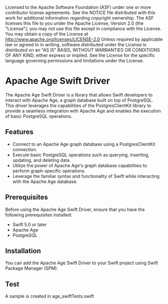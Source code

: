 Licensed to the Apache Software Foundation (ASF) under one
or more contributor license agreements.  See the NOTICE file
distributed with this work for additional information
regarding copyright ownership.  The ASF licenses this file
to you under the Apache License, Version 2.0 (the
"License"); you may not use this file except in compliance
with the License.  You may obtain a copy of the License at
http://www.apache.org/licenses/LICENSE-2.0
Unless required by applicable law or agreed to in writing,
software distributed under the License is distributed on an
"AS IS" BASIS, WITHOUT WARRANTIES OR CONDITIONS OF ANY
KIND, either express or implied.  See the License for the
specific language governing permissions and limitations
under the License.
 
# Apache Age Swift Driver

The Apache Age Swift Driver is a library that allows Swift developers to interact with Apache Age, a graph database built on top of PostgreSQL. This driver leverages the capabilities of the PostgresClientKit library to provide a seamless integration with Apache Age and enables the execution of basic PostgreSQL operations.

## Features

- Connect to an Apache Age graph database using a PostgresClientKit connection.
- Execute basic PostgreSQL operations such as querying, inserting, updating, and deleting data.
- Utilize the power of Apache Age's graph database capabilities to perform graph-specific operations.
- Leverage the familiar syntax and functionality of Swift while interacting with the Apache Age database.

## Prerequisites

Before using the Apache Age Swift Driver, ensure that you have the following prerequisites installed:

- Swift 5.0 or later
- Apache Age
- PostgreSQL

## Installation

You can add the Apache Age Swift Driver to your Swift project using Swift Package Manager (SPM).

## Test
A sample is created in age_swiftTests.swift
